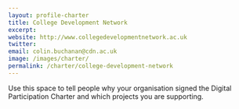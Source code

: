 ```yaml
---
layout: profile-charter
title: College Development Network
excerpt: 
website: http://www.collegedevelopmentnetwork.ac.uk
twitter: 
email: colin.buchanan@cdn.ac.uk
image: /images/charter/
permalink: /charter/college-development-network
---
```


Use this space to tell people why your organisation signed the Digital Participation Charter and which projects you are supporting.
